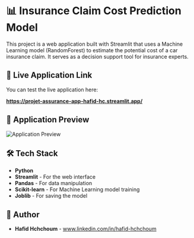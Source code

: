 # 📊 Insurance Claim Cost Prediction Model

This project is a web application built with Streamlit that uses a Machine Learning model (RandomForest) to estimate the potential cost of a car insurance claim. It serves as a decision support tool for insurance experts.

## 🚀 Live Application Link

You can test the live application here:

**https://projet-assurance-app-hafid-hc.streamlit.app/**

## 📸 Application Preview

![Application Preview](https://github.com/user-attachments/assets/b32ae7dd-5daa-4acd-ac3e-bbf58009fc21)


## 🛠️ Tech Stack

* **Python**
* **Streamlit** - For the web interface
* **Pandas** - For data manipulation
* **Scikit-learn** - For Machine Learning model training
* **Joblib** - For saving the model

## 📝 Author

* **Hafid Hchchoum** - www.linkedin.com/in/hafid-hchchoum



